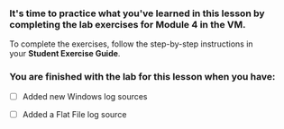 
### It's time to practice what you've learned in this lesson by completing the lab exercises for Module 4 in the VM. 

To complete the exercises, follow the step-by-step instructions in your **Student Exercise Guide**.

### **You are finished with the lab for this lesson when you have:** 

 - [ ] Added new Windows log sources
 - [ ] Added a Flat File log source



